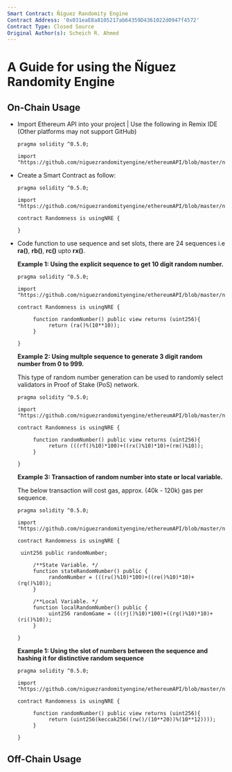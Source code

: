 ```yaml
---
Smart Contract: Ñíguez Randomity Engine
Contract Address: '0x031eaE8a8105217ab64359D4361022d0947f4572'
Contract Type: Closed Source
Original Author(s): Scheich R. Ahmed
---
```


# A Guide for using the Ñíguez Randomity Engine

## On-Chain Usage
- Import Ethereum API into your project | Use the following in Remix IDE (Other platforms may not support GitHub)

  ```
  pragma solidity ^0.5.0;
  
  import "https://github.com/niguezrandomityengine/ethereumAPI/blob/master/nreAPI.sol";
  ```
  
- Create a Smart Contract as follow:
   ```
   pragma solidity ^0.5.0;
  
  import "https://github.com/niguezrandomityengine/ethereumAPI/blob/master/nreAPI.sol";
  
  contract Randomness is usingNRE {
  
  }
  ```
  
- Code function to use sequence and set slots, there are 24 sequences i.e **ra()**, **rb()**, **rc()** upto **rx()**.

  **Example 1: Using the explicit sequence to get 10 digit random number.**
   ```
   pragma solidity ^0.5.0;
  
  import "https://github.com/niguezrandomityengine/ethereumAPI/blob/master/nreAPI.sol";
  
  contract Randomness is usingNRE {
  
        function randomNumber() public view returns (uint256){
             return (ra()%(10**10));
        }
    
  }
  ```
  
   **Example 2: Using multple sequence to generate 3 digit random number from 0 to 999.**
   
   This type of random number generation can be used to randomly select validators in Proof of Stake (PoS) network.
   
   ```
   pragma solidity ^0.5.0;
  
  import "https://github.com/niguezrandomityengine/ethereumAPI/blob/master/nreAPI.sol";
  
  contract Randomness is usingNRE {
  
        function randomNumber() public view returns (uint256){
             return (((rf()%10)*100)+((rx()%10)*10)+(rm()%10));
        }
    
  }
  ```
  
  **Example 3: Transaction of random number into state or local variable.**
   
   The below transaction will cost gas, approx. (40k - 120k) gas per sequence.
   
   ```
   pragma solidity ^0.5.0;
  
  import "https://github.com/niguezrandomityengine/ethereumAPI/blob/master/nreAPI.sol";
  
  contract Randomness is usingNRE {
  
    uint256 public randomNumber;
    
        /**State Variable. */
        function stateRandomNumber() public {
             randomNumber = (((ru()%10)*100)+((re()%10)*10)+(rq()%10));
        }
        
        /**Local Variable. */
        function localRandomNumber() public {
             uint256 randomGame = (((rj()%10)*100)+((rg()%10)*10)+(ri()%10));
        }
    
  }
  ```
  
  **Example 1: Using the slot of numbers between the sequence and hashing it for distinctive random sequence**
   ```
   pragma solidity ^0.5.0;
  
  import "https://github.com/niguezrandomityengine/ethereumAPI/blob/master/nreAPI.sol";
  
  contract Randomness is usingNRE {
  
        function randomNumber() public view returns (uint256){
             return (uint256(keccak256((rw()/(10**20))%(10**12))));
        }
    
  }
  ```

## Off-Chain Usage

